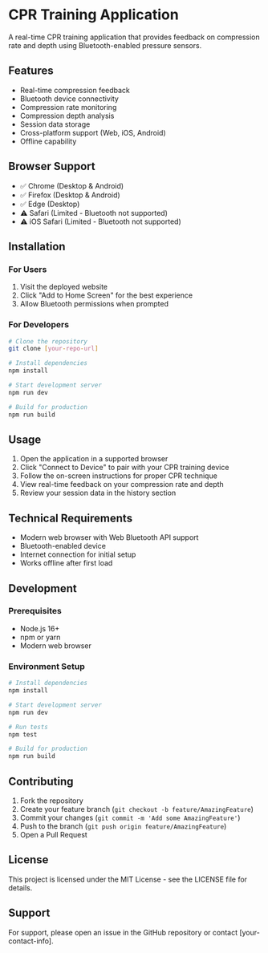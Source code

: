 # CPR Training Application

A real-time CPR training application that provides feedback on compression rate and depth using Bluetooth-enabled pressure sensors.

## Features

- Real-time compression feedback
- Bluetooth device connectivity
- Compression rate monitoring
- Compression depth analysis
- Session data storage
- Cross-platform support (Web, iOS, Android)
- Offline capability

## Browser Support

- ✅ Chrome (Desktop & Android)
- ✅ Firefox (Desktop & Android)
- ✅ Edge (Desktop)
- ⚠️ Safari (Limited - Bluetooth not supported)
- ⚠️ iOS Safari (Limited - Bluetooth not supported)

## Installation

### For Users
1. Visit the deployed website
2. Click "Add to Home Screen" for the best experience
3. Allow Bluetooth permissions when prompted

### For Developers
```bash
# Clone the repository
git clone [your-repo-url]

# Install dependencies
npm install

# Start development server
npm run dev

# Build for production
npm run build
```

## Usage

1. Open the application in a supported browser
2. Click "Connect to Device" to pair with your CPR training device
3. Follow the on-screen instructions for proper CPR technique
4. View real-time feedback on your compression rate and depth
5. Review your session data in the history section

## Technical Requirements

- Modern web browser with Web Bluetooth API support
- Bluetooth-enabled device
- Internet connection for initial setup
- Works offline after first load

## Development

### Prerequisites
- Node.js 16+
- npm or yarn
- Modern web browser

### Environment Setup
```bash
# Install dependencies
npm install

# Start development server
npm run dev

# Run tests
npm test

# Build for production
npm run build
```

## Contributing

1. Fork the repository
2. Create your feature branch (`git checkout -b feature/AmazingFeature`)
3. Commit your changes (`git commit -m 'Add some AmazingFeature'`)
4. Push to the branch (`git push origin feature/AmazingFeature`)
5. Open a Pull Request

## License

This project is licensed under the MIT License - see the LICENSE file for details.

## Support

For support, please open an issue in the GitHub repository or contact [your-contact-info]. 